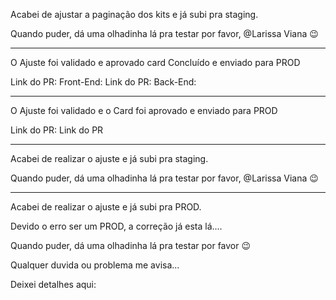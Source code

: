 
Acabei de ajustar a paginação dos kits e já subi pra staging. 

Quando puder, dá uma olhadinha lá pra testar por favor, @Larissa Viana 😉


---------------------

O Ajuste foi validado e aprovado card Concluído e enviado para PROD 

Link do PR: Front-End: 
Link do PR: Back-End: 

-------------------------


O Ajuste foi validado e o Card foi aprovado e enviado para PROD 

Link do PR: Link do PR


-------------------------


Acabei de realizar o ajuste e já subi pra staging. 


Quando puder, dá uma olhadinha lá pra testar por favor, @Larissa Viana  😉


-------------------------------------------------------

Acabei de realizar o ajuste e já subi pra PROD. 

Devido o erro ser um PROD, a correção já esta lá....

Quando puder, dá uma olhadinha lá pra testar por favor 😉

Qualquer duvida ou problema me avisa... 

Deixei detalhes aqui:  
